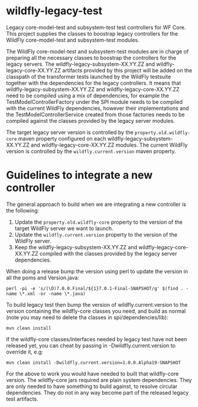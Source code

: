 wildfly-legacy-test
===================

Legacy core-model-test and subsystem-test test controllers for WF Core.
This project supplies the classes to boostrap legacy controllers for the WildFly
core-model-test and subsystem-test modules.

The WildFly core-model-test and subsystem-test modules are in charge of preparing all the necessary classes to boostrap the 
controllers for the legacy servers. The wildfly-legacy-subsystem-XX.YY.ZZ and wildfly-legacy-core-XX.YY.ZZ artifacts
provided by this project will be added on the classpath of the transformer tests launched by the WildFly testsuite
together with the dependencies for the legacy controllers. It means that wildfly-legacy-subsystem-XX.YY.ZZ and wildfly-legacy-core-XX.YY.ZZ 
need to be compiled using a mix of dependencies, for example the TestModelControllerFactory under the SPI module needs to be compiled with
the current WildFly dependencies, however their implementations and the TestModelControllerService created from those factories
needs to be compiled against the classes provided by the legacy server modules.

The target legacy server version is controlled by the `property.old.wildfly-core` maven property configured on each
wildfly-legacy-subsystem-XX.YY.ZZ and wildfly-legacy-core-XX.YY.ZZ modules. The current WildFly version is controlled 
by the `wildfly.current.version` maven property.


Guidelines to integrate a new controller
===================
The general approach to build when we are integrating a new controller is the following:
1. Update the `property.old.wildfly-core` property to the version of the target WildFly server we want to launch.
2. Update the `wildfly.current.version` property to the version of the WildFly server.
3. Keep the wildfly-legacy-subsystem-XX.YY.ZZ and wildfly-legacy-core-XX.YY.ZZ compiled with the classes provided by the
legacy server dependencies.

When doing a release bump the version using perl to update the version 
in all the poms and Version.java:

    perl -pi -e 's/(\D)7.0.0.Final/${1}7.0.1-Final-SNAPSHOT/g' $(find . -name \*.xml -or -name \*.java)


To build legacy test then bump the version of wildfly.current.version to the version containing the
wildfly-core classes you need, and build as normal (note you may need to delete tha classes in
spi/dependencies/lib):

    mvn clean install

If the wildfly-core classes/interfaces needed by legacy test have not been released yet,
you can cheat by passing in -Dwildfly.current.version to override it, e.g:

    mvn clean install -Dwildfly.current.version=1.0.0.Alpha19-SNAPSHOT

For the above to work you would have needed to built that wildfly-core version. The wildfly-core jars required
are plain system dependencies. They are only needed to have something to build against, to resolve circular dependencies.
They do not in any way become part of the released legacy test artifacts.
 

